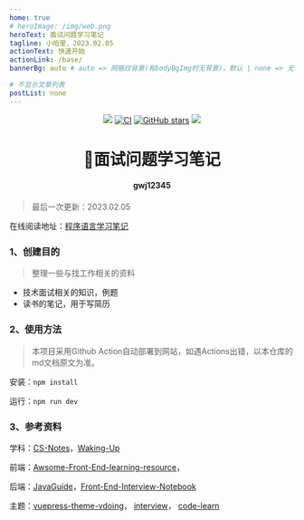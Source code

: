 ```yaml
---
home: true
# heroImage: /img/web.png
heroText: 面试问题学习笔记
tagline: 小哈里，2023.02.05
actionText: 快速开始
actionLink: /base/
bannerBg: auto # auto => 网格纹背景(有bodyBgImg时无背景)，默认 | none => 无 | '大图地址' | background: 自定义背景样式       提示：如发现文本颜色不适应你的背景时可以到palette.styl修改$bannerTextColor变量

# 不显示文章列表
postList: none
---
```


<p align="center">
    <a href="https://gwj12345.github.io/interview-learn/"> <img src="https://badgen.net/badge/%E5%B0%8F%E5%93%88%E9%87%8C/%E5%9C%A8%E7%BA%BF%E9%98%85%E8%AF%BB?icon=sourcegraph"></a>
  <a href="https://github.com/gwj12345/interview-learn/actions?query=workflow%3ACI"><img src="https://github.com/gwj12345/interview-learn/workflows/CI/badge.svg" alt="CI"></a>
  <a href="https://github.com/gwj12345/interview-learn"><img src="https://img.shields.io/github/stars/gwj12345/interview-learn?logo=ReverbNation&logoColor=rgba(255,255,255,.6)" alt="GitHub stars"></a>
   <a href="https://github.com/gwj12345/interview-learn"> <img src="https://badgen.net/github/forks/gwj12345/interview-learn?icon=github"></a>
<h1 align="center">📖面试问题学习笔记</h1>
<h4 align="center">gwj12345</h4>

> 最后一次更新：2023.02.05

在线阅读地址：[程序语言学习笔记](https://gwj12345.github.io/interview-learn/)

### 1、创建目的

> 整理一些与找工作相关的资料

+ 技术面试相关的知识，例题
+ 读书的笔记，用于写简历

### 2、使用方法

> 本项目采用Github Action自动部署到网站，如遇Actions出错，以本仓库的md文档原文为准。

安装：`npm install`

运行：`npm run dev`

### 3、参考资料

学科：[CS-Notes](https://github.com/CyC2018/CS-Notes)，[Waking-Up](https://github.com/wolverinn/Waking-Up)

前端：[Awsome-Front-End-learning-resource](https://github.com/helloqingfeng/Awsome-Front-End-learning-resource)，

后端：[JavaGuide](https://github.com/Snailclimb/JavaGuide)，[Front-End-Interview-Notebook](https://github.com/CavsZhouyou/Front-End-Interview-Notebook)

主题：[vuepress-theme-vdoing](https://github.com/xugaoyi/vuepress-theme-vdoing)， [interview](https://github.com/xiaoyou66/interview)， [code-learn](https://github.com/xiaoyou66/code-learn)


